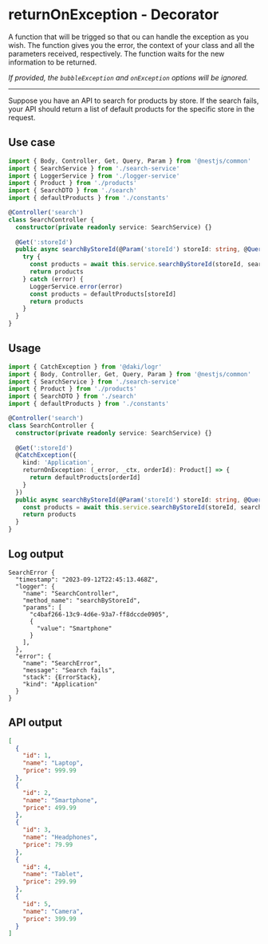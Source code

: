 # returnOnException - Decorator

A function that will be trigged so that ou can handle the exception as you wish.
The function gives you the error, the context of your class and all the parameters received, respectively.
The function waits for the new information to be returned.

_If provided, the `bubbleException` and `onException` options will be ignored._

---
Suppose you have an API to search for products by store. If the search fails, your API should return a list of default products for the specific store in the request.

## Use case
```typescript
import { Body, Controller, Get, Query, Param } from '@nestjs/common'
import { SearchService } from './search-service'
import { LoggerService } from './logger-service'
import { Product } from './products'
import { SearchDTO } from './search'
import { defaultProducts } from './constants'

@Controller('search')
class SearchController {
  constructor(private readonly service: SearchService) {}
  
  @Get(':storeId')
  public async searchByStoreId(@Param('storeId') storeId: string, @Query() search: SearchDTO): Promise<Product[]> {
    try {
      const products = await this.service.searchByStoreId(storeId, search.value)
      return products
    } catch (error) {
      LoggerService.error(error)
      const products = defaultProducts[storeId]
      return products
    }
  }  
}
```

## Usage
```typescript
import { CatchException } from '@daki/logr'
import { Body, Controller, Get, Query, Param } from '@nestjs/common'
import { SearchService } from './search-service'
import { Product } from './products'
import { SearchDTO } from './search'
import { defaultProducts } from './constants'

@Controller('search')
class SearchController {
  constructor(private readonly service: SearchService) {}
  
  @Get(':storeId')
  @CatchException({
    kind: 'Application',
    returnOnException: (_error, _ctx, orderId): Product[] => {
      return defaultProducts[orderId]
    }
  })
  public async searchByStoreId(@Param('storeId') storeId: string, @Query() search: SearchDTO): Promise<Product[]> {
    const products = await this.service.searchByStoreId(storeId, search.value)
    return products
  }  
}
```

## Log output
```text
SearchError {
  "timestamp": "2023-09-12T22:45:13.468Z",
  "logger": {
    "name": "SearchController",
    "method_name": "searchByStoreId",
    "params": [
      "c4baf266-13c9-4d6e-93a7-ff8dccde0905",
      {
        "value": "Smartphone"
      }
    ],
  },
  "error": {
    "name": "SearchError",
    "message": "Search fails",
    "stack": {ErrorStack},
    "kind": "Application"
  }
}
```

## API output
```JSON
[
  {
    "id": 1,
    "name": "Laptop",
    "price": 999.99
  },
  {
    "id": 2,
    "name": "Smartphone",
    "price": 499.99
  },
  {
    "id": 3,
    "name": "Headphones",
    "price": 79.99
  },
  {
    "id": 4,
    "name": "Tablet",
    "price": 299.99
  },
  {
    "id": 5,
    "name": "Camera",
    "price": 399.99
  }
]
```